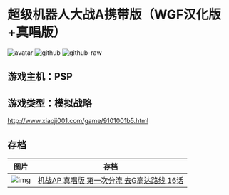 # 超级机器人大战A携带版（WGF汉化版+真唱版）
![avatar](http://img.xiaoji001.com//files/9101001/8a5f6f8a604596cf5ab9da5b43cc6efd.jpg)
![github](https://github.com/CoderTonyChan/games-repo/blob/master/iOS/PSP/SAVEDATA/ULJS00143000/ICON0.PNG)
![github-raw](https://github.com/CoderTonyChan/games-repo/raw/master/iOS/PSP/SAVEDATA/ULJS00143000/ICON0.PNG)

## 游戏主机：PSP
## 游戏类型：模拟战略

http://www.xiaoji001.com/game/9101001b5.html


## 存档
|图片|存档
|:--:|:--:|
|![img](https://raw.githubusercontent.com/CoderTonyChan/games-repo/master/iOS/Save%20States/9101001/机战AP%20真唱版%20第一次分流%20去G高达路线%2016话.jpg)|[机战AP 真唱版 第一次分流 去G高达路线 16话](https://raw.githubusercontent.com/CoderTonyChan/games-repo/master/iOS/Save%20States/9101001/机战AP%20真唱版%20第一次分流%20去G高达路线%2016话.ppst)|